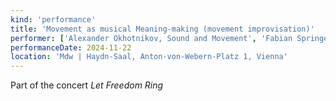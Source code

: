```yaml
---
kind: 'performance'
title: 'Movement as musical Meaning-making (movement improvisation)'
performer: ['Alexander Okhotnikov, Sound and Movement', 'Fabian Springer, Sound and Movement', 'Hannes Taljaard, Sound and Movement', 'Hongshan Bi, Sound and Movement', 'Jinqian You, Sound and Movement', 'Kim Müller, Sound and Movement', 'Patricia Lautenschläger, Sound and Movement', 'Vera Djemelinskaia, Sound and Movement']
performanceDate: 2024-11-22
location: 'Mdw | Haydn-Saal, Anton-von-Webern-Platz 1, Vienna'
---
```

Part of the concert *Let Freedom Ring*